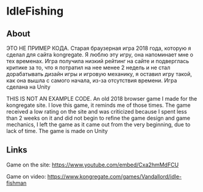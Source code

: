 # IdleFishing 

## About
ЭТО НЕ ПРИМЕР КОДА. Старая браузерная игра 2018 года, которую я сделал для сайта kongregate. Я люблю эту игру, она напоминает мне о тех временах. Игра получила низкий рейтинг на сайте и подверглась критике за то, что я потратил на нее менее 2 недель и не стал дорабатывать дизайн игры и игровую механику, я оставил игру такой, как она вышла с самого начала, из-за отсутствия времени. Игра сделана на Unity

THIS IS NOT AN EXAMPLE CODE. An old 2018 browser game I made for the kongregate site. I love this game, it reminds me of those times. The game received a low rating on the site and was criticized because I spent less than 2 weeks on it and did not begin to refine the game design and game mechanics, I left the game as it came out from the very beginning, due to lack of time. The game is made on Unity


## Links
Game on the site: https://www.youtube.com/embed/Cxa2hmMdFCU

Game on video: https://www.kongregate.com/games/Vandallord/idle-fishman
